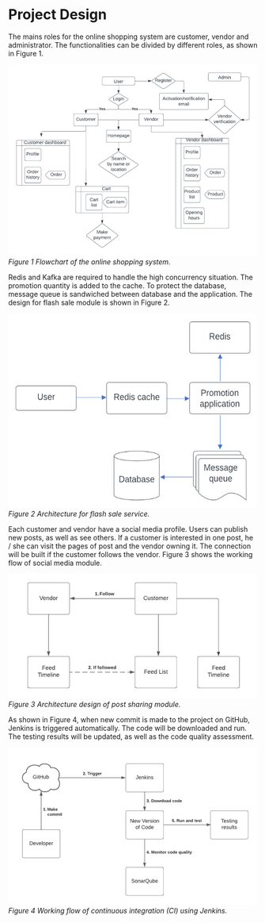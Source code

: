 # Project Design

The mains roles for the online shopping system are customer, vendor and administrator. The functionalities can be divided by different roles, as shown in Figure 1.

![Alt text](image.png)
_Figure 1 Flowchart of the online shopping system._

Redis and Kafka are required to handle the high concurrency situation. The promotion quantity is added to the cache. To protect the database, message queue is sandwiched between database and the application. The design for flash sale module is shown in Figure 2.

![Alt text](image-1.png)
_Figure 2 Architecture for flash sale service._

Each customer and vendor have a social media profile. Users can publish new posts, as well as see others. If a customer is interested in one post, he / she can visit the pages of post and the vendor owning it. The connection will be built if the customer follows the vendor. Figure 3 shows the working flow of social media module.

![Alt text](image-2.png)
_Figure 3 Architecture design of post sharing module._

As shown in Figure 4, when new commit is made to the project on GitHub, Jenkins is triggered automatically. The code will be downloaded and run. The testing results will be updated, as well as the code quality assessment.

![Alt text](image-3.png)
_Figure 4 Working flow of continuous integration (CI) using Jenkins._
